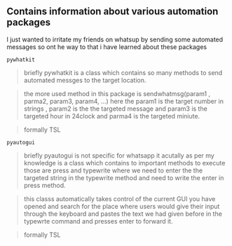 ## Contains information about various automation packages

I just wanted to irritate my friends on whatsup by sending some automated messages so ont he way to that i have learned about these packages

`pywhatkit`

> briefly pywhatkit is a class which contains so many methods to send automated messges to the target location.

> the more used method in this package is sendwhatmsg(param1 , parma2, param3, param4, ...) here the param1 is the target number in strings , param2 is the the targeted message and param3 is the targeted hour in 24clock and parma4 is the targeted miniute.

> formally TSL


`pyautogui`

> briefly pyautogui is not specific for whatsapp it acutally as per my knowledge is a class which contains to important methods to execute those are press and typewrite where we need to enter the the targeted string in the typewrite method and need to write the enter in press method.

> this classs automatically takes control of the current GUI you have opened and search for the place where users would give their input through the keyboard and pastes the text we had given before in the typewrte command and presses enter to forward it.

> formally TSL
